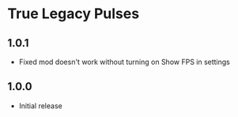 # True Legacy Pulses

## 1.0.1
- Fixed mod doesn't work without turning on Show FPS in settings

## 1.0.0
- Initial release